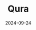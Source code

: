 ---  
layout: startup_page  
title: "Qura"  
id: "qura.law"  
permalink: "/quraqura.law09242024/"  
website: "https://www.qura.law/"  
funding_round: "Seed"  
funding_amount: "€2.1M"  
investors: "Cherry Ventures, GP Sophia Bendz, senior Swedish lawyers, other angels"  
about: "Qura is an AI-powered search engine designed for legal professionals. It helps lawyers navigate vast legal databases by using LLMs to quickly locate relevant information across numerous sources, significantly improving search efficiency compared to traditional methods. This allows legal teams to access critical insights faster and more effectively."  
markets: "Legal Tech, AI"  
hq: "Stockholm, Stockholm, Sweden"  
founded_year: "2023"  
linkedin: "https://se.linkedin.com/company/quralaw"  
twitter: ""  
instagram: ""  
facebook: ""  
crunchbase: "https://www.crunchbase.com/organization/qura"  
pitchbook: "https://pitchbook.com/profiles/company/541632-43"  

date_display: "24-Sep-2024"  
date: "2024-09-24"

# SEO Optimization  
meta_title: "Qura - Seed Funding (€2.1M)"  
meta_description: "Qura, Qura is an AI-powered search engine designed for legal professionals. It helps lawyers navigate vast legal databases by using LLMs to quickly locate r..."  
meta_keywords: "Qura, Legal Tech, AI, Seed funding"  
canonical_url: "https://startup.projectstartups.com/quraqura.law09242024/"  
---